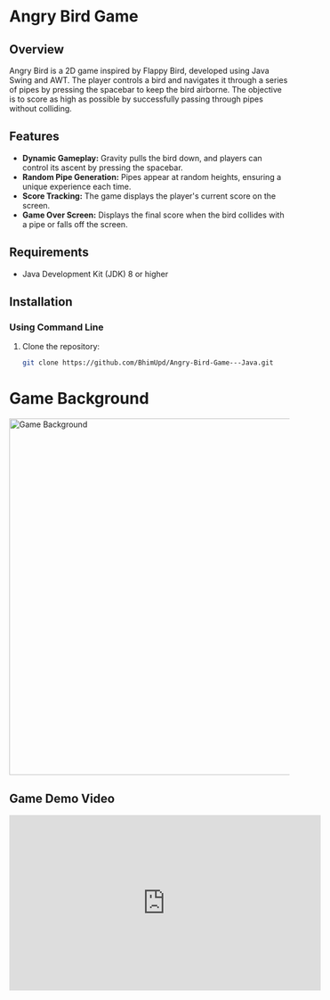 # Angry Bird Game

## Overview

Angry Bird is a 2D game inspired by Flappy Bird, developed using Java Swing and AWT. The player controls a bird and navigates it through a series of pipes by pressing the spacebar to keep the bird airborne. The objective is to score as high as possible by successfully passing through pipes without colliding.

## Features

- **Dynamic Gameplay:** Gravity pulls the bird down, and players can control its ascent by pressing the spacebar.
- **Random Pipe Generation:** Pipes appear at random heights, ensuring a unique experience each time.
- **Score Tracking:** The game displays the player's current score on the screen.
- **Game Over Screen:** Displays the final score when the bird collides with a pipe or falls off the screen.

## Requirements

- Java Development Kit (JDK) 8 or higher

## Installation

### Using Command Line

1. Clone the repository:
   ```bash
   git clone https://github.com/BhimUpd/Angry-Bird-Game---Java.git


<!DOCTYPE html>
<html lang="en">
<head>
    <meta charset="UTF-8">
    <meta name="viewport" content="width=device-width, initial-scale=1.0">
    <title>Game Demo</title>
</head>
<body>
    <h1>Game Background</h1>
    <img src="project_resources/gamebg.png" alt="Game Background" width="640">
    <h2>Game Demo Video</h2>
    <iframe width="560" height="315" src="https://www.youtube.com/embed/MyinfopnAPo" frameborder="0" allow="autoplay; encrypted-media" allowfullscreen></iframe>
</body>
</html>

